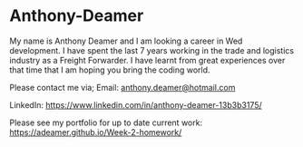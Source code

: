 # Anthony-Deamer

My name is Anthony Deamer and I am looking a career in Wed development. I have spent the last 7 years working in the trade and logistics industry as a Freight Forwarder.
I have learnt from great experiences over that time that I am hoping you bring the coding world.

Please contact me via;
Email: anthony.deamer@hotmail.com

LinkedIn: https://www.linkedin.com/in/anthony-deamer-13b3b3175/

Please see my portfolio for up to date current work: https://adeamer.github.io/Week-2-homework/
